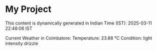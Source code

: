 # My Project

This content is dynamically generated in Indian Time (IST): 2025-03-11 22:48:06 IST


Current Weather in Coimbatore:
Temperature: 23.88 °C
Condition: light intensity drizzle
